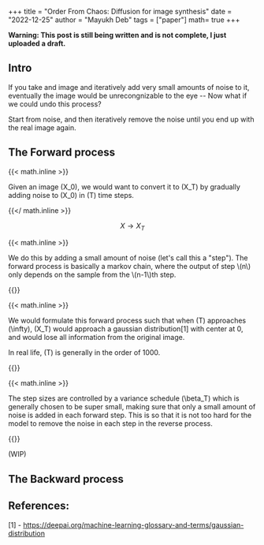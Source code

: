 +++
title = "Order From Chaos: Diffusion for image synthesis"
date = "2022-12-25"
author = "Mayukh Deb"
tags = ["paper"]
math= true
+++

**Warning: This post is still being written and is not complete, I just uploaded a draft.**

## Intro

If you take and image and iteratively add very small amounts of noise to it, eventually the image would be unrecongnizable to the eye -- Now what if we could undo this process?

Start from noise, and then iteratively remove the noise until you end up with the real image again.

## The Forward process

{{< math.inline >}}

Given an image \(X_0\), we would want to convert it to \(X_T\) by gradually adding noise to \(X_0\) in \(T\) time steps.

{{</ math.inline >}}

$$
 X \rightarrow X_T 
$$

{{< math.inline >}}
<p>
We do this by adding a small amount of noise (let's call this a "step"). The forward process is basically a markov chain, where the output of step \(n\) only depends on the sample from the \(n-1\)th step.
</p>
{{</ math.inline >}}


{{< math.inline >}}
<p>

We would formulate this forward process such that when \(T\) approaches \(\infty\), \(X_T\) would approach a gaussian distribution[1] with center at 0, and would lose all information from the original image.

In real life, \(T\) is generally in the order of 1000.

</p>
{{</ math.inline >}}

{{< math.inline >}}
<p>

The step sizes are controlled by a variance schedule \(\beta_T\) which is generally chosen to be super small, making sure that only a small amount of noise is added in each forward step. This is so that it is not too hard for the model to remove the noise in each step in the reverse process.

</p>
{{</ math.inline >}}

(WIP)

## The Backward process

## References:

[1] - https://deepai.org/machine-learning-glossary-and-terms/gaussian-distribution


